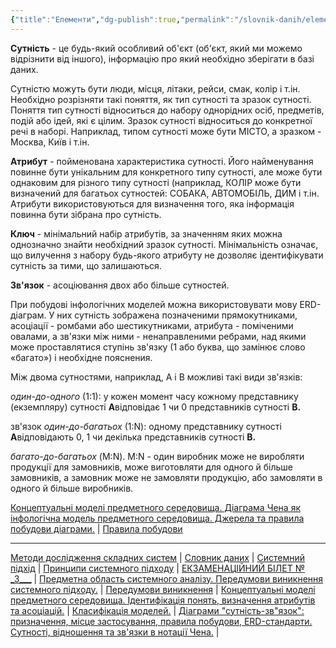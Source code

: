 ```yaml
---
{"title":"Елементи","dg-publish":true,"permalink":"/slovnik-danih/elementi/","dgPassFrontmatter":true,"noteIcon":"","created":"","updated":""}
---
```



**Сутність** - це будь-який особливий об'єкт (об'єкт, який ми можемо відрізнити від іншого), інформацію про який необхідно зберігати в базі даних.

Сутністю можуть бути люди, місця, літаки, рейси, смак, колір і т.ін. Необхідно розрізняти такі поняття, як тип сутності та зразок сутності. Поняття тип сутності відноситься до набору однорідних осіб, предметів, подій або ідей, які є цілим. Зразок сутності відноситься до конкретної речі в наборі. Наприклад, типом сутності може бути МІСТО, а зразком - Москва, Київ і т.ін.

**Атрибут** - пойменована характеристика сутності. Його найменування повинне бути унікальним для конкретного типу сутності, але може бути однаковим для різного типу сутності (наприклад, КОЛІР може бути визначений для багатьох сутностей: СОБАКА, АВТОМОБІЛЬ, ДИМ і т.ін. Атрибути використовуються для визначення того, яка інформація повинна бути зібрана про сутність.

**Ключ** - мінімальний набір атрибутів, за значенням яких можна однозначно знайти необхідний зразок сутності. Мінімальність означає, що вилучення з набору будь-якого атрибуту не дозволяє ідентифікувати сутність за тими, що залишаються.

**Зв'язок** \- асоціювання двох або більше сутностей.

При побудові інфологічних моделей можна використовувати мову ЕRD-діаграм. У них сутність зображена позначеними прямокутниками, асоціації - ромбами або шестикутниками, атрибута - поміченими овалами, а зв'язки між ними - ненаправленими ребрами, над якими може проставлятися ступінь зв'язку (1 або буква, що замінює слово «багато») і необхідне пояснения.

Між двома сутностями, наприклад, А і В можливі такі види зв'язків:

_один-до-одного_ (1:1): у кожен момент часу кожному представнику (екземпляру) сутності **А**відповідає 1 чи 0 представників сутності **В.**

зв'язок _один-до-багатьох_ (1:N): одному представнику сутності **А**відповідають 0, 1 чи декілька представників сутності **В.**

_багато-до-багатьох_ (M:N). M:N - один виробник може не виробляти продукції для замовників, може виготовляти для одного й більше замовників, а замовник може не замовляти продукцію, або замовляти в одного й більше виробників.

[Концептуальні моделі предметного середовища. Діаграма Чена як інфологічна модель предметного середовища. Джерела та правила побудови діаграми.](http://um.co.ua/8/8-19/8-191258.html) | [Правила побудови](http://um.co.ua/8/8-19/8-191260.html)

* * *

[Методи дослідження складних систем](http://um.co.ua/8/8-19/8-191254.html) | [Словник даних](http://um.co.ua/8/8-19/8-191255.html) | [Системний підхід](http://um.co.ua/8/8-19/8-191256.html) | [Принципи системного підходу](http://um.co.ua/8/8-19/8-191257.html) | [ЕКЗАМЕНАЦІЙНИЙ БІЛЕТ № \_3\_\_\_](http://um.co.ua/8/8-19/8-191261.html) | [Предметна область системного аналізу. Передумови виникнення системного підходу.](http://um.co.ua/8/8-19/8-191262.html) | [Передумови виникнення](http://um.co.ua/8/8-19/8-191263.html) | [Концептуальні моделі предметного середовища. Ідентифікація понять, визначення атрибутів та асоціацій.](http://um.co.ua/8/8-19/8-191264.html) | [Класифікація моделей.](http://um.co.ua/8/8-19/8-191265.html) | [Діаграми "сутність-зв"язок": призначення, місце застосування, правила побудови, ERD-стандарти. Сутності, відношення та зв'язки в нотації Чена.](http://um.co.ua/8/8-19/8-191266.html) |